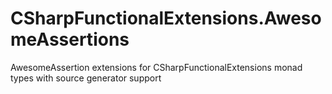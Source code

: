 # CSharpFunctionalExtensions.AwesomeAssertions

AwesomeAssertion extensions for CSharpFunctionalExtensions monad types with source generator support
